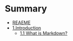 # Summary

* [REAEME](README.md)
* [1.Introduction](introduction.md)
  * [1.1 What is Markdown?](Introduction/what-is-markdown.md)

